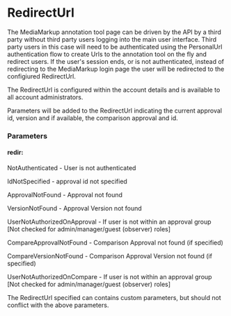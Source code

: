 # RedirectUrl

The MediaMarkup annotation tool page can be driven by the API by a third party without third party users logging into the main user interface. Third party users in this case will need to be authenticated using the PersonalUrl authentication flow to create Urls to the annotation tool on the fly and redirect users. If the user's session ends, or is not authenticated, instead of redirecting to the MediaMarkup login page the user will be redirected to the configiured RedirectUrl.

The RedirectUrl is configured within the account details and is available to all account administrators.

Parameters will be added to the RedirectUrl indicating the current approval id, version and if available, the comparison approval and id.

### **Parameters**

#### **redir:**

NotAuthenticated - User is not authenticated

IdNotSpecified - approval id not specified

ApprovalNotFound - Approval not found

VersionNotFound - Approval Version not found

UserNotAuthorizedOnApproval - If user is not within an approval group  
\[Not checked for admin/manager/guest \(observer\) roles\]

CompareApprovalNotFound - Comparison Approval not found \(if specified\)

CompareVersionNotFound - Comparison Approval Version not found \(if specified\)

UserNotAuthorizedOnCompare - If user is not within an approval group  
\[Not checked for admin/manager/guest \(observer\) roles\]



The RedirectUrl specified can contains custom parameters, but should not conflict with the above parameters.

